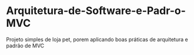 # Arquitetura-de-Software-e-Padr-o-MVC
Projeto simples de loja pet, porem aplicando boas práticas de arquitetura e padrão de MVC
